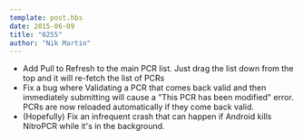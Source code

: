 ```yaml
---
template: post.hbs
date: 2015-06-09
title: "0255"
author: "Nik Martin"
---
```


* Add Pull to Refresh to the main PCR list. Just drag the list down from the top and it will re-fetch the list of PCRs
* Fix a bug where Validating a PCR that comes back valid and then immediately submitting will cause a "This PCR has been modified" error. PCRs are now reloaded automatically if they come back valid.
* (Hopefully) Fix an infrequent crash that can happen if Android kills NitroPCR while it's in the background.
